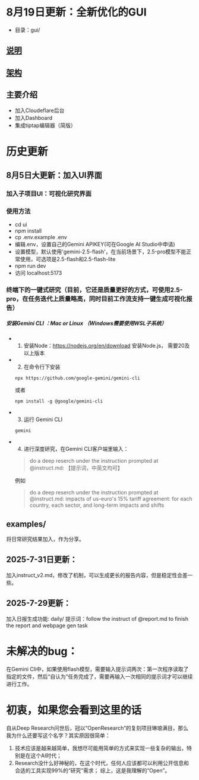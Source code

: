# 8月19日更新：全新优化的GUI
  - 目录：gui/
## [说明](<gui/README.md>)
## [架构](<gui/docs/architecture-diagrams-zh.md>)

## 主要介绍
  - 加入Cloudeflare后台
  - 加入Dashboard
  - 集成tiptap编辑器（简版）



# 历史更新

## 8月5日大更新：加入UI界面
### 加入子项目UI：可视化研究界面
### 使用方法
  - cd ui
  - npm install
  - cp .env.example .env
  - 编辑.env，设置自己的Gemini APIKEY(可在Google AI Studio中申请)
  - 设置模型，默认使用'gemini-2.5-flash'，在当前场景下，2.5-pro模型不能正常使用，可选项是2.5-flash和2.5-flash-lite
  - npm run dev
  - 访问 localhost:5173

### 终端下的一键式研究（目前，它还是质量更好的方式，可使用2.5-pro，在任务迭代上质量略高，同时目前工作流支持一键生成可视化报告）
##### 安装Gemini CLI ：Mac or Linux （Windows需要使用WSL子系统）
  - 1. 安装Node：https://nodejs.org/en/download 安装Node.js， 需要20及以上版本
  - 2. 在命令行下安装
    ```shell
    npx https://github.com/google-gemini/gemini-cli
    ```
      或者
    ```shell
    npm install -g @google/gemini-cli
    ```
  - 3. 运行 Gemini CLI
    ```shell
    gemini
    ```

  - 4. 进行深度研究，在Gemini CLI客户端里输入：
    > do a deep reserch under the instruction prompted at @instruct.md: 【提示词，中英文均可】

    例如
    
    > do a deep reserch under the instruction prompted at @instruct.md: impacts of us-euro's 15% tariff agreement: for each country, each sector, and long-term impacts and shifts

## examples/
  将日常研究结果加入，作为分享。

## 2025-7-31日更新：
  加入instruct_v2.md，修改了机制，可以生成更长的报告内容，但是稳定性会差一些。

## 2025-7-29更新：
  加入日报生成功能: daily/
  提示词：follow the instruct of @report.md to finish the report and webpage gen task



# 未解决的bug：
  在Gemini Cli中，如果使用flash模型，需要输入提示词两次：第一次程序读取了指定的文件，然后“自认为”任务完成了，需要再输入一次相同的提示词才可以继续进行工作。


# 初衷，如果您会看到这里的话
  自从Deep Research问世后，冠以“OpenResearch”的复刻项目琳琅满目，那么我为什么还要写这个名字？其实原因很简单：
  1. 技术应该是越来越简单，我想尽可能用简单的方式来实现一些复杂的输出，特别是在这个AI时代；
  2. Research没什么好神秘的，在这个时代，任何人应该都可以利用公开信息和合适的工具实现99%的“研究”需求；
  综上，这是我理解的“Open”。